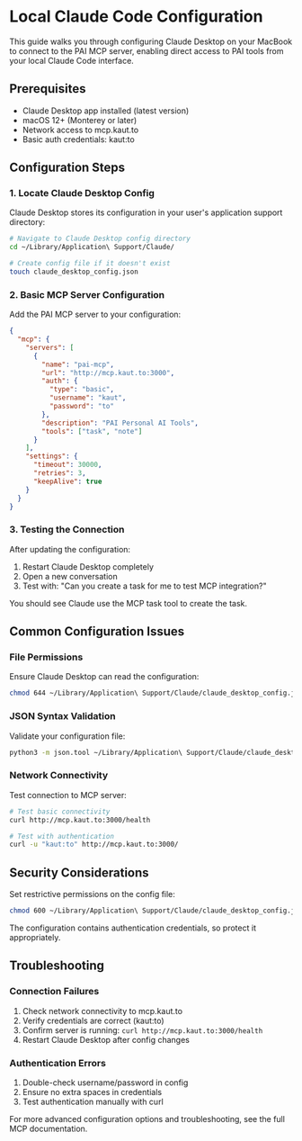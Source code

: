 # Local Claude Code Configuration

This guide walks you through configuring Claude Desktop on your MacBook to connect to the PAI MCP server, enabling direct access to PAI tools from your local Claude Code interface.

## Prerequisites

- Claude Desktop app installed (latest version)
- macOS 12+ (Monterey or later)
- Network access to mcp.kaut.to
- Basic auth credentials: kaut:to

## Configuration Steps

### 1. Locate Claude Desktop Config

Claude Desktop stores its configuration in your user's application support directory:

```bash
# Navigate to Claude Desktop config directory
cd ~/Library/Application\ Support/Claude/

# Create config file if it doesn't exist
touch claude_desktop_config.json
```

### 2. Basic MCP Server Configuration

Add the PAI MCP server to your configuration:

```json
{
  "mcp": {
    "servers": [
      {
        "name": "pai-mcp",
        "url": "http://mcp.kaut.to:3000",
        "auth": {
          "type": "basic",
          "username": "kaut",
          "password": "to"
        },
        "description": "PAI Personal AI Tools",
        "tools": ["task", "note"]
      }
    ],
    "settings": {
      "timeout": 30000,
      "retries": 3,
      "keepAlive": true
    }
  }
}
```

### 3. Testing the Connection

After updating the configuration:

1. Restart Claude Desktop completely
2. Open a new conversation
3. Test with: "Can you create a task for me to test MCP integration?"

You should see Claude use the MCP task tool to create the task.

## Common Configuration Issues

### File Permissions
Ensure Claude Desktop can read the configuration:

```bash
chmod 644 ~/Library/Application\ Support/Claude/claude_desktop_config.json
```

### JSON Syntax Validation
Validate your configuration file:

```bash
python3 -m json.tool ~/Library/Application\ Support/Claude/claude_desktop_config.json
```

### Network Connectivity
Test connection to MCP server:

```bash
# Test basic connectivity
curl http://mcp.kaut.to:3000/health

# Test with authentication
curl -u "kaut:to" http://mcp.kaut.to:3000/
```

## Security Considerations

Set restrictive permissions on the config file:

```bash
chmod 600 ~/Library/Application\ Support/Claude/claude_desktop_config.json
```

The configuration contains authentication credentials, so protect it appropriately.

## Troubleshooting

### Connection Failures
1. Check network connectivity to mcp.kaut.to
2. Verify credentials are correct (kaut:to)  
3. Confirm server is running: `curl http://mcp.kaut.to:3000/health`
4. Restart Claude Desktop after config changes

### Authentication Errors
1. Double-check username/password in config
2. Ensure no extra spaces in credentials
3. Test authentication manually with curl

For more advanced configuration options and troubleshooting, see the full MCP documentation.